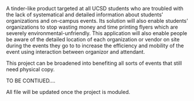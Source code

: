 A tinder-like product targeted at all UCSD students who are troubled with the lack of systematical and detailed information about students’ organizations and on-campus events. Its solution will also enable students’ organizations to stop wasting money and time printing flyers which are severely environmental-unfriendly. This application will also enable people be aware of the detailed location of each organization or vendor on site during the events they go to to increase the efficiency and mobility of the event using interaction between organizor and attendant. 

This project can be broadened into benefiting all sorts of events that still need physical copy.


TO BE CONTIUED....

All file will be updated once the project is moduled.

